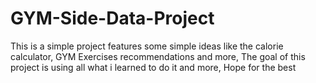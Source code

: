# GYM-Side-Data-Project
This is a simple project features some simple ideas like the calorie calculator, GYM Exercises recommendations and more, The goal of this project is using all what i learned to do it and more, Hope for the best
